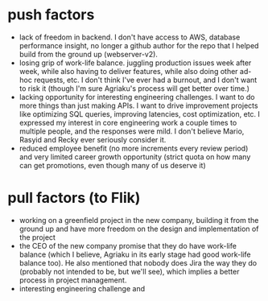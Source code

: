 # push factors
- lack of freedom in backend. I don't have access to AWS, database performance insight, no longer a github author for the repo that I helped build from the ground up (webserver-v2).
- losing grip of work-life balance. juggling production issues week after week, while also having to deliver features, while also doing other ad-hoc requests, etc. I don't think I've ever had a burnout, and I don't want to risk it (though I'm sure Agriaku's process will get better over time.)
- lacking opportunity for interesting engineering challenges. I want to do more things than just making APIs. I want to drive improvement projects like optimizing SQL queries, improving latencies, cost optimization, etc. I expressed my interest in core engineering work a couple times to multiple people, and the responses were mild. I don't believe Mario, Rasyid and Recky ever seriously consider it.
- reduced employee benefit (no more increments every review period) and very limited career growth opportunity (strict quota on how many can get promotions, even though many of us deserve it)
# pull factors (to Flik)
- working on a greenfield project in the new company, building it from the ground up and have more freedom on the design and implementation of the project
- the CEO of the new company promise that they do have work-life balance (which I believe, Agriaku in its early stage had good work-life balance too). He also mentioned that nobody does Jira the way they do (probably not intended to be, but we'll see), which implies a better process in project management.
- interesting engineering challenge and 
